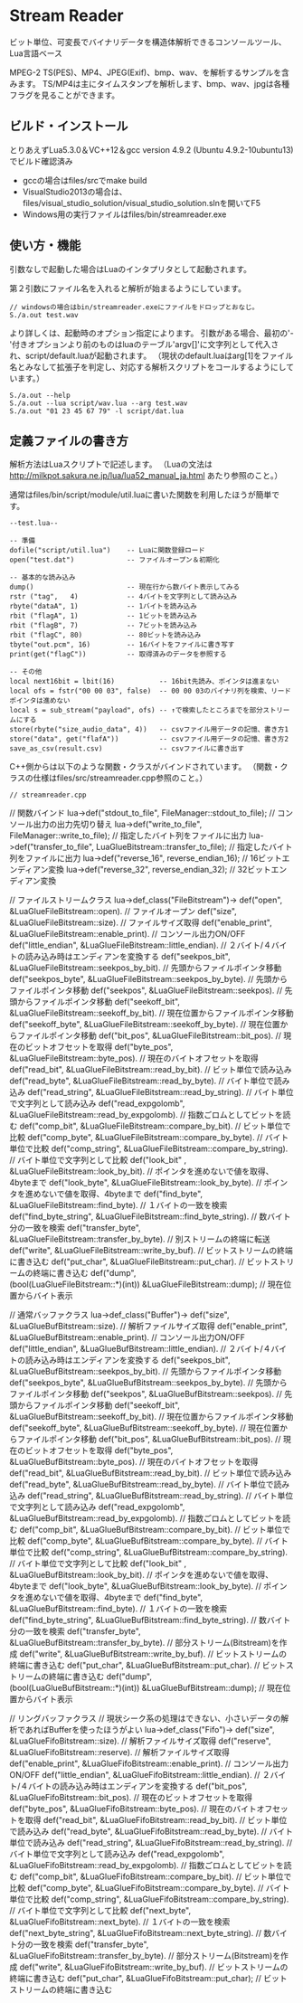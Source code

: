 # Stream Reader

ビット単位、可変長でバイナリデータを構造体解析できるコンソールツール、Lua言語ベース

MPEG-2 TS(PES)、MP4、JPEG(Exif)、bmp、wav、を解析するサンプルを含みます。
TS/MP4は主にタイムスタンプを解析します、bmp、wav、jpgは各種フラグを見ることができます。 

## ビルド・インストール
とりあえずLua5.3.0＆VC++12＆gcc version 4.9.2 (Ubuntu 4.9.2-10ubuntu13) でビルド確認済み
* gccの場合はfiles/srcでmake build
* VisualStudio2013の場合は、files/visual_studio_solution/visual_studio_solution.slnを開いてF5
* Windows用の実行ファイルはfiles/bin/streamreader.exe

## 使い方・機能
引数なしで起動した場合はLuaのインタプリタとして起動されます。

第２引数にファイル名を入れると解析が始まるようにしています。

    // windowsの場合はbin/streamreader.exeにファイルをドロップとおなじ。
    S./a.out test.wav
    
より詳しくは、起動時のオプション指定によります。
引数がある場合、最初の'-'付きオプションより前のものはluaのテーブル'argv[]'に文字列として代入され、script/default.luaが起動されます。
（現状のdefault.luaはarg[1]をファイル名とみなして拡張子を判定し、対応する解析スクリプトをコールするようにしています。）

    S./a.out --help
    S./a.out --lua script/wav.lua --arg test.wav
    S./a.out "01 23 45 67 79" -l script/dat.lua

## 定義ファイルの書き方

解析方法はLuaスクリプトで記述します。
（Luaの文法は http://milkpot.sakura.ne.jp/lua/lua52_manual_ja.html あたり参照のこと。）

通常はfiles/bin/script/module/util.luaに書いた関数を利用したほうが簡単です。

    --test.lua--
    
    -- 準備
    dofile("script/util.lua")    -- Luaに関数登録ロード
    open("test.dat")             -- ファイルオープン＆初期化
    
    -- 基本的な読み込み
    dump()                       -- 現在行から数バイト表示してみる
    rstr ("tag",   4)            -- 4バイトを文字列として読み込み
    rbyte("dataA", 1)            -- 1バイトを読み込み
    rbit ("flagA", 1)            -- 1ビットを読み込み
    rbit ("flagB", 7)            -- 7ビットを読み込み
    rbit ("flagC", 80)           -- 80ビットを読み込み
    tbyte("out.pcm", 16)         -- 16バイトをファイルに書き写す
    print(get("flagC"))          -- 取得済みのデータを参照する

    -- その他
    local next16bit = lbit(16)           -- 16bit先読み、ポインタは進まない
    local ofs = fstr("00 00 03", false)  -- 00 00 03のバイナリ列を検索、リードポインタは進めない
    local s = sub_stream("payload", ofs) -- ↑で検索したところまでを部分ストリームにする                
    store(rbyte("size_audio_data", 4))   -- csvファイル用データの記憶、書き方1
    store("data", get("flafA"))          -- csvファイル用データの記憶、書き方2
    save_as_csv(result.csv)              -- csvファイルに書き出す

C++側からは以下のような関数・クラスがバインドされています。
（関数・クラスの仕様はfiles/src/streamreader.cpp参照のこと。）

    // streamreader.cpp
    
// 関数バインド
lua->def("stdout_to_file",   FileManager::stdout_to_file);        // コンソール出力の出力先切り替え
lua->def("write_to_file",    FileManager::write_to_file);         // 指定したバイト列をファイルに出力
lua->def("transfer_to_file", LuaGlueBitstream::transfer_to_file); // 指定したバイト列をファイルに出力
lua->def("reverse_16",       reverse_endian_16);                  // 16ビットエンディアン変換
lua->def("reverse_32",       reverse_endian_32);                  // 32ビットエンディアン変換

// ファイルストリームクラス
lua->def_class<LuaGlueFileBitstream>("FileBitstream")->
	def("open",             &LuaGlueFileBitstream::open).                  // ファイルオープン
	def("size",             &LuaGlueFileBitstream::size).                  // ファイルサイズ取得
	def("enable_print",     &LuaGlueFileBitstream::enable_print).          // コンソール出力ON/OFF
	def("little_endian",    &LuaGlueFileBitstream::little_endian).         // ２バイト/４バイトの読み込み時はエンディアンを変換する
	def("seekpos_bit",      &LuaGlueFileBitstream::seekpos_by_bit).        // 先頭からファイルポインタ移動
	def("seekpos_byte",     &LuaGlueFileBitstream::seekpos_by_byte).       // 先頭からファイルポインタ移動
	def("seekpos",          &LuaGlueFileBitstream::seekpos).               // 先頭からファイルポインタ移動
	def("seekoff_bit",      &LuaGlueFileBitstream::seekoff_by_bit).        // 現在位置からファイルポインタ移動
	def("seekoff_byte",     &LuaGlueFileBitstream::seekoff_by_byte).       // 現在位置からファイルポインタ移動
	def("bit_pos",          &LuaGlueFileBitstream::bit_pos).               // 現在のビットオフセットを取得
	def("byte_pos",         &LuaGlueFileBitstream::byte_pos).              // 現在のバイトオフセットを取得
	def("read_bit",         &LuaGlueFileBitstream::read_by_bit).           // ビット単位で読み込み
	def("read_byte",        &LuaGlueFileBitstream::read_by_byte).          // バイト単位で読み込み
	def("read_string",      &LuaGlueFileBitstream::read_by_string).        // バイト単位で文字列として読み込み
	def("read_expgolomb",   &LuaGlueFileBitstream::read_by_expgolomb).     // 指数ごロムとしてビットを読む
	def("comp_bit",         &LuaGlueFileBitstream::compare_by_bit).        // ビット単位で比較
	def("comp_byte",        &LuaGlueFileBitstream::compare_by_byte).       // バイト単位で比較
	def("comp_string",      &LuaGlueFileBitstream::compare_by_string).     // バイト単位で文字列として比較
	def("look_bit" ,        &LuaGlueFileBitstream::look_by_bit).           // ポインタを進めないで値を取得、4byteまで
	def("look_byte",        &LuaGlueFileBitstream::look_by_byte).          // ポインタを進めないで値を取得、4byteまで
	def("find_byte",        &LuaGlueFileBitstream::find_byte).             // １バイトの一致を検索
	def("find_byte_string", &LuaGlueFileBitstream::find_byte_string).      // 数バイト分の一致を検索
	def("transfer_byte",    &LuaGlueFileBitstream::transfer_by_byte).      // 別ストリームの終端に転送
	def("write",            &LuaGlueFileBitstream::write_by_buf).          // ビットストリームの終端に書き込む
	def("put_char",         &LuaGlueFileBitstream::put_char).              // ビットストリームの終端に書き込む
	def("dump",             
		(bool(LuaGlueFileBitstream::*)(int)) &LuaGlueFileBitstream::dump); // 現在位置からバイト表示

// 通常バッファクラス
lua->def_class<LuaGlueBufBitstream>("Buffer")->
	def("size",             &LuaGlueBufBitstream::size).              // 解析ファイルサイズ取得
	def("enable_print",     &LuaGlueBufBitstream::enable_print).      // コンソール出力ON/OFF
	def("little_endian",    &LuaGlueBufBitstream::little_endian).     // ２バイト/４バイトの読み込み時はエンディアンを変換する
	def("seekpos_bit",      &LuaGlueBufBitstream::seekpos_by_bit).    // 先頭からファイルポインタ移動
	def("seekpos_byte",     &LuaGlueBufBitstream::seekpos_by_byte).   // 先頭からファイルポインタ移動
	def("seekpos",          &LuaGlueBufBitstream::seekpos).           // 先頭からファイルポインタ移動
	def("seekoff_bit",      &LuaGlueBufBitstream::seekoff_by_bit).    // 現在位置からファイルポインタ移動
	def("seekoff_byte",     &LuaGlueBufBitstream::seekoff_by_byte).   // 現在位置からファイルポインタ移動
	def("bit_pos",          &LuaGlueBufBitstream::bit_pos).           // 現在のビットオフセットを取得
	def("byte_pos",         &LuaGlueBufBitstream::byte_pos).          // 現在のバイトオフセットを取得
	def("read_bit",         &LuaGlueBufBitstream::read_by_bit).       // ビット単位で読み込み
	def("read_byte",        &LuaGlueBufBitstream::read_by_byte).      // バイト単位で読み込み
	def("read_string",      &LuaGlueBufBitstream::read_by_string).    // バイト単位で文字列として読み込み
	def("read_expgolomb",   &LuaGlueBufBitstream::read_by_expgolomb). // 指数ごロムとしてビットを読む
	def("comp_bit",         &LuaGlueBufBitstream::compare_by_bit).    // ビット単位で比較
	def("comp_byte",        &LuaGlueBufBitstream::compare_by_byte).   // バイト単位で比較
	def("comp_string",      &LuaGlueBufBitstream::compare_by_string). // バイト単位で文字列として比較
	def("look_bit" ,        &LuaGlueBufBitstream::look_by_bit).       // ポインタを進めないで値を取得、4byteまで
	def("look_byte",        &LuaGlueBufBitstream::look_by_byte).      // ポインタを進めないで値を取得、4byteまで
	def("find_byte",        &LuaGlueBufBitstream::find_byte).         // １バイトの一致を検索
	def("find_byte_string", &LuaGlueBufBitstream::find_byte_string).  // 数バイト分の一致を検索
	def("transfer_byte",    &LuaGlueBufBitstream::transfer_by_byte).  // 部分ストリーム(Bitstream)を作成
	def("write",            &LuaGlueBufBitstream::write_by_buf).      // ビットストリームの終端に書き込む
	def("put_char",         &LuaGlueBufBitstream::put_char).          // ビットストリームの終端に書き込む
	def("dump",														         	     
		(bool(LuaGlueBufBitstream::*)(int)) &LuaGlueBufBitstream::dump); // 現在位置からバイト表示

// リングバッファクラス
// 現状シーク系の処理はできない、小さいデータの解析であればBufferを使ったほうがよい
lua->def_class<LuaGlueFifoBitstream>("Fifo")->
	def("size",             &LuaGlueFifoBitstream::size).              // 解析ファイルサイズ取得
	def("reserve",          &LuaGlueFifoBitstream::reserve).           // 解析ファイルサイズ取得
	def("enable_print",     &LuaGlueFifoBitstream::enable_print).      // コンソール出力ON/OFF
	def("little_endian",    &LuaGlueFifoBitstream::little_endian).     // ２バイト/４バイトの読み込み時はエンディアンを変換する
	def("bit_pos",          &LuaGlueFifoBitstream::bit_pos).           // 現在のビットオフセットを取得
	def("byte_pos",         &LuaGlueFifoBitstream::byte_pos).          // 現在のバイトオフセットを取得
	def("read_bit",         &LuaGlueFifoBitstream::read_by_bit).       // ビット単位で読み込み
	def("read_byte",        &LuaGlueFifoBitstream::read_by_byte).      // バイト単位で読み込み
	def("read_string",      &LuaGlueFifoBitstream::read_by_string).    // バイト単位で文字列として読み込み
	def("read_expgolomb",   &LuaGlueFifoBitstream::read_by_expgolomb). // 指数ごロムとしてビットを読む
	def("comp_bit",         &LuaGlueFifoBitstream::compare_by_bit).    // ビット単位で比較
	def("comp_byte",        &LuaGlueFifoBitstream::compare_by_byte).   // バイト単位で比較
	def("comp_string",      &LuaGlueFifoBitstream::compare_by_string). // バイト単位で文字列として比較
	def("next_byte",        &LuaGlueFifoBitstream::next_byte).         // １バイトの一致を検索
	def("next_byte_string", &LuaGlueFifoBitstream::next_byte_string).  // 数バイト分の一致を検索
	def("transfer_byte",    &LuaGlueFifoBitstream::transfer_by_byte).  // 部分ストリーム(Bitstream)を作成
	def("write",            &LuaGlueFifoBitstream::write_by_buf).      // ビットストリームの終端に書き込む
	def("put_char",         &LuaGlueFifoBitstream::put_char);          // ビットストリームの終端に書き込む


